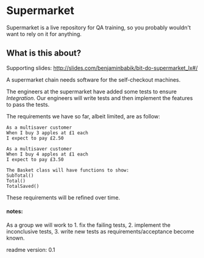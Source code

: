 # Supermarket

Supermarket is a live repository for QA training, so you probably wouldn't want to rely on it for anything.

## What is this about?

Supporting slides: http://slides.com/benjaminbabik/bit-do-supermarket_lx#/

A supermarket chain needs software for the self-checkout machines.

The engineers at the supermarket have added some tests to ensure *Integration*. Our engineers will write tests and then implement the features to pass the tests.

The requirements we have so far, albeit limited, are as follow:

```
As a multisaver customer
When I buy 3 apples at £1 each
I expect to pay £2.50

As a multisaver customer
When I buy 4 apples at £1 each
I expect to pay £3.50

The Basket class will have functions to show:
SubTotal()
Total()
TotalSaved()
```

These requirements will be refined over time.

#### notes:

As a group we will work to 1. fix the failing tests, 2. implement the inconclusive tests, 3. write new tests as requirements/acceptance become known.

readme version: 0.1
